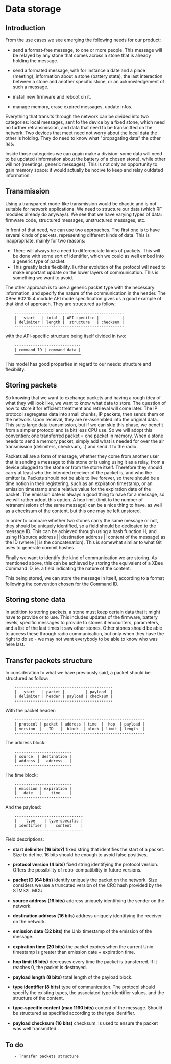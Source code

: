 # Data storage

## Introduction

From the use cases we see emerging the following needs for our product:

- send a format-free message, to one or more people. This message will be 
relayed by any stone that comes across a stone that is already holding 
the message.

- send a formated message, with for instance a date and a place (meeting),
information about a stone (battery state), the last interaction between a
stone and another specific stone, or an acknowledgement of such a message.

- install new firmware and reboot on it.

- manage memory, erase expired messages, update infos.

Everything that transits through the network can be divided into two
categories: local messages, sent to the device by a fixed stone, which
need no further retransmission, and data that need to be transmitted on the
network. Two devices that meet need not worry about the local data the
other is holding. They do need to know what "propagating data" the
other has.

Inside those categories we can again make a division: some data will need
to be updated (information about the battery of a chosen stone), while
other will not (meetings, generic messages). This is not only an
opportunity to gain memory space: it would actually be nocive to keep and
relay outdated information.

## Transmission

Using a transparent mode-like transmission would be chaotic and is not
suitable for network applications. We need to structure our data (which RF
modules already do anyways). We see that we have varying types of data:
firmware code, structured messages, unstructured messages, etc.

In front of that need, we can use two approaches. The first one is to 
have several kinds of packets, representing different kinds of data. This
is inappropriate, mainly for two reasons:
- There will always be a need to differenciate kinds of packets.
This will be done with some sort of identifier, which we could as
well embed into a generic type of packet.
- This greatly lacks flexibility. Further evolution of the protocol
will need to make important update on the lower layers of
communication. This is something we want to avoid.

The other approach is to use a generic packet type with the necessary 
information, and specify the nature of the communication in the header.
The XBee 802.15.4 module API mode specification gives us a good example of
that kind of approach. They are structured as follow:

        ------------------------------------------------
        |   start   | total  | API-specific |          |
        | delimiter | length |  structure   | checksum |
        ------------------------------------------------

with the API-specific structure being itself divided in two:

        -----------------------------
        | command ID | command data |
        –––––––––––––––––––––––––––––

This model has good properties in regard to our needs: structure and
flexibility.

## Storing packets

So knowing that we want to exchange packets and having a rough idea of what
they will look like, we want to know what data to store. The question of
how to store it for efficient treatment and retrieval will come later.
The IP protocol segregates data into small chunks, IP packets, then sends
them on the network. Upon receival, they are re-assembled into the original
data. This suits large data transmission, but if we can skip this phase,
we benefit from a simpler protocol and (a bit) less CPU use. So we will
adopt this convention: one transferred packet = one packet in memory. When
a stone needs to send a memory packet, simply add what is needed for over
the air transmission (delimiters, checksum,…) and send it to the radio.

Packets all are a form of message, whether they come from another user that
is sending a message to this stone or is using using it as a relay, from a
device plugged to the stone or from the stone itself. Therefore they should
carry at least who the intended receiver of the packet is, and who the
emitter is. Packets should not be able to live forever, so there should be
a time notion in their registering, such as an expiration timestamp, or
an emission timestamp and a relative value for the expiration date of the
packet. The emission date is always a good thing to have for a message, so
we will rather adopt this option. A hop limit (limit to the number of
retransmissions of the same message) can be a nice thing to have, as well
as a checksum of the content, but this one may be left unstored.

In order to compare whether two stones carry the same message or not, they
should be uniquely identified, so a field should be dedicated to the
message ID. This can be achieved through using a hash function H, and using
H(source address || destination address || content of the message) as the
ID (where || is the concatenation). This is somewhat similar to what Git
uses to generate commit hashes.

Finally we want to identify the kind of communication we are storing. As
mentioned above, this can be achieved by storing the equivalent of a XBee
Command ID, ie. a field indicating the nature of the content.

This being stored, we can store the message in itself, according to a
format following the convention chosen for the Command ID.

## Storing stone data

In addition to storing packets, a stone must keep certain data that it
might have to provide or to use. This includes updates of the firmware,
battery levels, specific messages to provide to stones it encounters,
parameters, and a list of the last times it saw other stones. Other stones
should be able to access these through radio communication, but only when
they have the right to do so - we may not want everybody to be able to
know who was here last.

## Transfer packets structure

In consideration to what we have previously said, a packet should be
structured as follow:

        -------------------------------------------
        |   start   | packet |         | payload  |
        | delimiter | header | payload | checksum |
        -------------------------------------------

With the packet header:

        ---------------------------------------------------------
        | protocol | packet | address | time  |  hop  | payload |
        | version  |   ID   |  block  | block | limit | length  |
        ---------------------------------------------------------

The address block:

        -------------------------
        | source  | destination |
        | address |   address   |
        -------------------------

The time block:

        -------------------------
        | emission | expiration |
        |   date   |    time    |
        -------------------------
        
And the payload:
        
        ------------------------------
        |    type    | type-specific |
        | identifier |    content    |
        ------------------------------

Field descriptions:

- **start delimiter (16 bits?)** 
fixed string that identifies the start of a packet.
Size to define. 16 bits should be enough to avoid false positives.

- **protocol version (4 bits)**
fixed string identifying the protocol version. Offers the possibility of
retro-compatibility in future versions.

- **packet ID (64 bits)**
identify uniquely the packet on the network. Size considers we use a truncated
version of the CRC hash provided by the STM32L MCU.

- **source address (16 bits)**
address uniquely identifying the sender on the network.

- **destination address (16 bits)**
address uniquely identifying the receiver on the network.

- **emission date (32 bits)**
the Unix timestamp of the emission of the message.

- **expiration time (20 bits)**
the packet expires when the current Unix timestamp is greater than
emission date + expiration time.

- **hop limit (8 bits)**
decreases every time the packet is transferred. If it reaches 0, the packet
is destroyed.

- **payload length (8 bits)**
total length of the payload block.

- **type identifier (8 bits)**
type of communication. The protocol should specify the existing types, the
associated type identifier values, and the structure of the content.

- **type-specific content (max 1160 bits)**
content of the message. Should be structured as specified according to the
type identifier.

- **payload checksum (16 bits)**
checksum. Is used to ensure the packet was well transmitted.

## To do
        - Transfer packets structure
